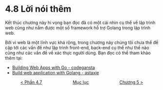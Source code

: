 # 4.8 Lời nói thêm

Kết thúc chương này hi vọng bạn đọc đã có một cái nhìn cụ thể về lập trình web cũng như nắm được một số framework hỗ trợ Golang trong lập trình web.

Bởi vì web là một lĩnh vực khá rộng, trong chương này chúng tôi chưa thể đề cập tới các vấn đề như lập trình front-end, back-end cụ thể như thế nào cũng như các vấn đề về xác thực người dùng. Bạn đọc có thể tham khảo thêm tại:

- [Building Web Apps with Go - codegansta](https://legacy.gitbook.com/book/codegangsta/building-web-apps-with-go/details)
- [Build web application with Golang - astaxie](https://astaxie.gitbooks.io/build-web-application-with-golang)

<div style="display: flex; justify-content: space-around;">
<span> <a href="ch4-07-layout-of-web-project.md">&lt Phần 4.7</a>
</span>
<span><a href="../SUMMARY.md"> Mục lục</a>  </span>
<span> <a href="../ch5-distributed-system/README.md">Chương 5 &gt</a> </span>
</div>
